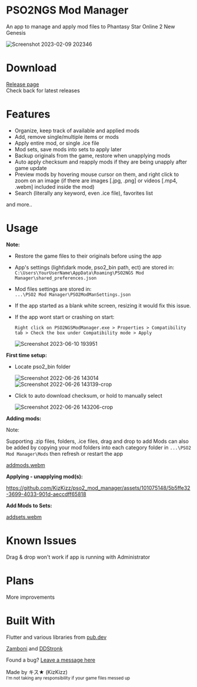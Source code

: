 # PSO2NGS Mod Manager 
 An app to manage and apply mod files to Phantasy Star Online 2 New Genesis  
 
![Screenshot 2023-02-09 202346](https://user-images.githubusercontent.com/101075148/218000260-af778197-8d57-4b68-ae6b-08043cc995cc.png)

# Download

[Release page](https://github.com/KizKizz/pso2_mod_manager/releases)  
Check back for latest releases

# Features

- Organize, keep track of available and applied mods
- Add, remove single/multiple items or mods
- Apply entire mod, or single .ice file
- Mod sets, save mods into sets to apply later 
- Backup originals from the game, restore when unapplying mods
- Auto apply checksum and reapply mods if they are being unapply after game update
- Preview mods by hovering mouse cursor on them, and right click to zoom on an image (if there are images [.jpg, .png] or videos [.mp4, .webm] included inside the mod)
- Search (literally any keyword, even .ice file), favorites list

and more..

# Usage
**Note:**  
- Restore the game files to their originals before using the app
- App's settings (light\dark mode, pso2_bin path, ect) are stored in:  
  ```C:\Users\YourUserName\AppData\Roaming\PSO2NGS Mod Manager\shared_preferences.json```
- Mod files settings are stored in:  
  ```...\PSO2 Mod Manager\PSO2ModManSettings.json```
- If the app started as a blank white screen, resizing it would fix this issue.
- If the app wont start or crashing on start:

  ```Right click on PSO2NGSModManager.exe > Properties > Compatibility tab > Check the box under Compatibility mode > Apply```
  
  ![Screenshot 2023-06-10 193951](https://github.com/KizKizz/pso2_mod_manager/assets/101075148/d2dcbbdd-3136-4379-a19c-fe691435fec3)


**First time setup:**

- Locate pso2_bin folder

   ![Screenshot 2022-06-26 143014](https://user-images.githubusercontent.com/101075148/175836232-f62b8484-c4a5-4815-a7b0-66d54b8f6332.png)
   ![Screenshot 2022-06-26 143139-crop](https://user-images.githubusercontent.com/101075148/175836300-1d3462b6-57e1-4418-b2ab-12bf66f7bcd8.png)

- Click to auto download checksum, or hold to manually select 

   ![Screenshot 2022-06-26 143206-crop](https://user-images.githubusercontent.com/101075148/175836423-3b2b0ed6-b6b1-401c-9b71-2c7cb911db82.png)

**Adding mods:**

Note: 

Supporting .zip files, folders, .ice files, drag and drop to add
Mods can also be added by copying your mod folders into each category folder in ```...\PSO2 Mod Manager\Mods``` then refresh or restart the app

[addmods.webm](https://github.com/KizKizz/pso2_mod_manager/assets/101075148/16846f2e-f631-4323-8358-4dfb0b4635c6)


**Applying - unapplying mod(s):**

https://github.com/KizKizz/pso2_mod_manager/assets/101075148/5b5ffe32-3699-4033-901d-aeccdff65818
   
**Add Mods to Sets:**

[addsets.webm](https://github.com/KizKizz/pso2_mod_manager/assets/101075148/3d49c2c1-452e-4779-802b-f07cd6061d11)


# Known Issues
Drag & drop won't work if app is running with Administrator

# Plans
More improvements  

# Built With

Flutter and various libraries from [pub.dev](https://pub.dev/packages)

[Zamboni](https://github.com/Shadowth117/Zamboni) and [DDStronk](https://github.com/scorpdx/ddstronk)

Found a bug? [Leave a message here](https://github.com/KizKizz/pso2_mod_manager/issues)

Made by キス★ (KizKizz)  
<sup>I'm not taking any responsibility if your game files messed up</sup>
